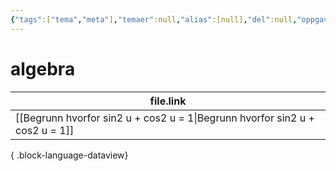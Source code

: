 ```yaml
---
{"tags":["tema","meta"],"temaer":null,"alias":[null],"del":null,"oppgave":null,"fag":null,"eksamen":null,"dg-publish":true,"title":"algebra","date":"2023-06-01","modified":"2023-06-01","permalink":"/temaer/algebra/","dgPassFrontmatter":true}
---
```



# algebra
| file.link                                                                       |
| ------------------------------------------------------------------------------- |
| [[Begrunn hvorfor sin2 u + cos2 u = 1\|Begrunn hvorfor sin2 u + cos2 u = 1]] |

{ .block-language-dataview}
